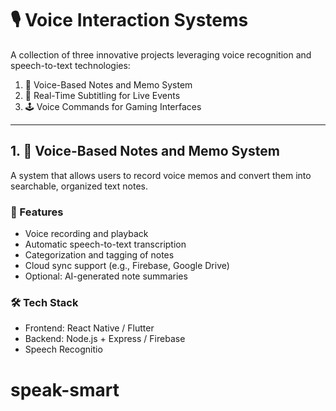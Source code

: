 # 🎙️ Voice Interaction Systems

A collection of three innovative projects leveraging voice recognition and speech-to-text technologies:

1. 📓 Voice-Based Notes and Memo System  
2. 🎤 Real-Time Subtitling for Live Events  
3. 🕹️ Voice Commands for Gaming Interfaces  

---

## 1. 📓 Voice-Based Notes and Memo System

A system that allows users to record voice memos and convert them into searchable, organized text notes.

### 🔧 Features
- Voice recording and playback
- Automatic speech-to-text transcription
- Categorization and tagging of notes
- Cloud sync support (e.g., Firebase, Google Drive)
- Optional: AI-generated note summaries

### 🛠️ Tech Stack
- Frontend: React Native / Flutter
- Backend: Node.js + Express / Firebase
- Speech Recognitio
# speak-smart
